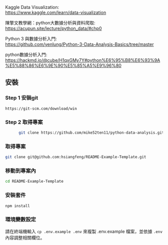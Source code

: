   Kaggle Data Visualization:   
  https://www.kaggle.com/learn/data-visualization
  
  陳擎文教學網：python大數據分析與資料爬取:   
  https://acupun.site/lecture/python_data/#chp0
  
  Python 3 與數據分析入門:   
  https://github.com/yenlung/Python-3-Data-Analysis-Basics/tree/master
  
  python數據分析入門: 
  https://hackmd.io/@cube/H1qxGMy7Y#python%E6%95%B8%E6%93%9A%E5%88%86%E6%9E%90%E5%85%A5%E9%96%80




  ## 安裝

  ### Step 1  安裝git    
    https://git-scm.com/download/win
  ### Step 2  取得專案  
```bash
      git clone https://github.com/mike52ten11/python-data-analysis.git
```

### 取得專案

```bash
git clone git@github.com:hsiangfeng/README-Example-Template.git
```

### 移動到專案內

```bash
cd README-Example-Template
```

### 安裝套件

```bash
npm install
```

### 環境變數設定

請在終端機輸入 `cp .env.example .env` 來複製 .env.example 檔案，並依據 `.env` 內容調整相關欄位。
